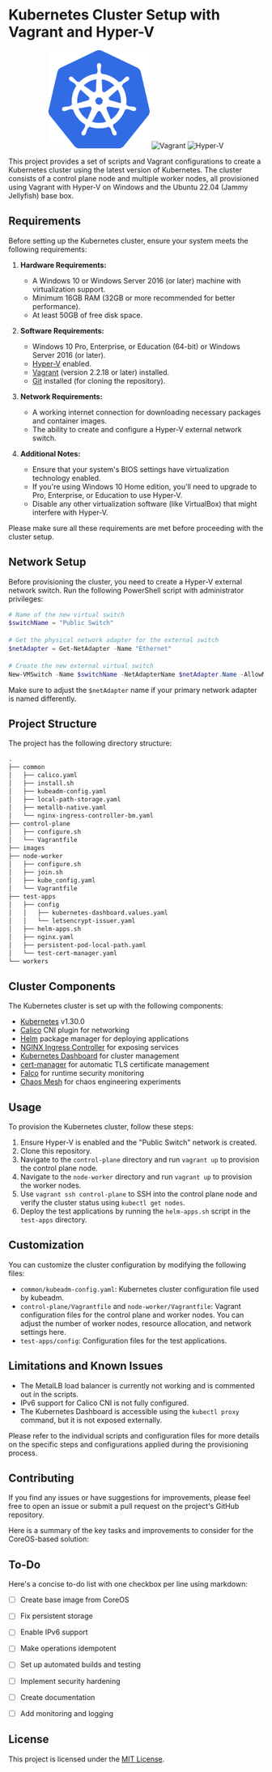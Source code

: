 # Kubernetes Cluster Setup with Vagrant and Hyper-V

<p align="center">
  <img src="https://raw.githubusercontent.com/kubernetes/kubernetes/master/logo/logo.png" alt="Kubernetes" width="200"/>
  <img src="https://upload.wikimedia.org/wikipedia/commons/8/87/Vagrant.png" alt="Vagrant" width="200"/>
  <img src="https://upload.wikimedia.org/wikipedia/commons/5/58/Hyper-V_Logo.png" alt="Hyper-V" width="200"/>
</p>

This project provides a set of scripts and Vagrant configurations to create a Kubernetes cluster using the latest version of Kubernetes. The cluster consists of a control plane node and multiple worker nodes, all provisioned using Vagrant with Hyper-V on Windows and the Ubuntu 22.04 (Jammy Jellyfish) base box.


## Requirements

Before setting up the Kubernetes cluster, ensure your system meets the following requirements:

1. **Hardware Requirements:**
   - A Windows 10 or Windows Server 2016 (or later) machine with virtualization support.
   - Minimum 16GB RAM (32GB or more recommended for better performance).
   - At least 50GB of free disk space.

2. **Software Requirements:**
   - Windows 10 Pro, Enterprise, or Education (64-bit) or Windows Server 2016 (or later).
   - [Hyper-V](https://docs.microsoft.com/en-us/virtualization/hyper-v-on-windows/quick-start/enable-hyper-v) enabled.
   - [Vagrant](https://www.vagrantup.com/) (version 2.2.18 or later) installed.
   - [Git](https://git-scm.com/downloads) installed (for cloning the repository).

3. **Network Requirements:**
   - A working internet connection for downloading necessary packages and container images.
   - The ability to create and configure a Hyper-V external network switch.

4. **Additional Notes:**
   - Ensure that your system's BIOS settings have virtualization technology enabled.
   - If you're using Windows 10 Home edition, you'll need to upgrade to Pro, Enterprise, or Education to use Hyper-V.
   - Disable any other virtualization software (like VirtualBox) that might interfere with Hyper-V.

Please make sure all these requirements are met before proceeding with the cluster setup.

## Network Setup

Before provisioning the cluster, you need to create a Hyper-V external network switch. Run the following PowerShell script with administrator privileges:

```powershell
# Name of the new virtual switch
$switchName = "Public Switch"

# Get the physical network adapter for the external switch
$netAdapter = Get-NetAdapter -Name "Ethernet" 

# Create the new external virtual switch
New-VMSwitch -Name $switchName -NetAdapterName $netAdapter.Name -AllowManagementOS $true
```

Make sure to adjust the `$netAdapter` name if your primary network adapter is named differently.

## Project Structure

The project has the following directory structure:

```
.
├── common
│   ├── calico.yaml
│   ├── install.sh
│   ├── kubeadm-config.yaml
│   ├── local-path-storage.yaml
│   ├── metallb-native.yaml
│   └── nginx-ingress-controller-bm.yaml
├── control-plane
│   ├── configure.sh
│   └── Vagrantfile
├── images
├── node-worker
│   ├── configure.sh
│   ├── join.sh
│   ├── kube_config.yaml
│   └── Vagrantfile
├── test-apps
│   ├── config
│   │   ├── kubernetes-dashboard.values.yaml
│   │   └── letsencrypt-issuer.yaml
│   ├── helm-apps.sh
│   ├── nginx.yaml
│   ├── persistent-pod-local-path.yaml
│   └── test-cert-manager.yaml
└── workers
```

## Cluster Components

The Kubernetes cluster is set up with the following components:

- [Kubernetes](https://kubernetes.io/) v1.30.0
- [Calico](https://www.tigera.io/project-calico/) CNI plugin for networking
- [Helm](https://helm.sh/) package manager for deploying applications
- [NGINX Ingress Controller](https://docs.nginx.com/nginx-ingress-controller/) for exposing services
- [Kubernetes Dashboard](https://kubernetes.io/docs/tasks/access-application-cluster/web-ui-dashboard/) for cluster management
- [cert-manager](https://cert-manager.io/) for automatic TLS certificate management
- [Falco](https://falco.org/) for runtime security monitoring
- [Chaos Mesh](https://chaos-mesh.org/) for chaos engineering experiments

## Usage

To provision the Kubernetes cluster, follow these steps:

1. Ensure Hyper-V is enabled and the "Public Switch" network is created.
2. Clone this repository.
3. Navigate to the `control-plane` directory and run `vagrant up` to provision the control plane node.
4. Navigate to the `node-worker` directory and run `vagrant up` to provision the worker nodes.
5. Use `vagrant ssh control-plane` to SSH into the control plane node and verify the cluster status using `kubectl get nodes`.
6. Deploy the test applications by running the `helm-apps.sh` script in the `test-apps` directory.

## Customization

You can customize the cluster configuration by modifying the following files:

- `common/kubeadm-config.yaml`: Kubernetes cluster configuration file used by kubeadm.
- `control-plane/Vagrantfile` and `node-worker/Vagrantfile`: Vagrant configuration files for the control plane and worker nodes. You can adjust the number of worker nodes, resource allocation, and network settings here.
- `test-apps/config`: Configuration files for the test applications.

## Limitations and Known Issues

- The MetalLB load balancer is currently not working and is commented out in the scripts.
- IPv6 support for Calico CNI is not fully configured.
- The Kubernetes Dashboard is accessible using the `kubectl proxy` command, but it is not exposed externally.

Please refer to the individual scripts and configuration files for more details on the specific steps and configurations applied during the provisioning process.



## Contributing

If you find any issues or have suggestions for improvements, please feel free to open an issue or submit a pull request on the project's GitHub repository.

Here is a summary of the key tasks and improvements to consider for the CoreOS-based solution:

## To-Do 

Here's a concise to-do list with one checkbox per line using markdown:

- [ ] Create base image from CoreOS
- [ ] Fix persistent storage
- [ ] Enable IPv6 support
- [ ] Make operations idempotent
- [ ] Set up automated builds and testing
- [ ] Implement security hardening
- [ ] Create documentation
- [ ] Add monitoring and logging


## License

This project is licensed under the [MIT License](LICENSE).